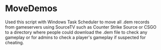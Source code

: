 # MoveDemos
Used this script with Windows Task Scheduler to move all .dem records from gameservers using SourceTV such as Counter Strike Source or CSGO to a directory where people could download the .dem file to check any gameplay or for admins to check a player's gameplay if suspected for cheating.
